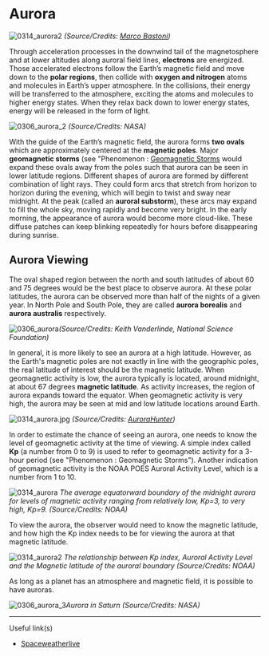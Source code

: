 # Aurora

![0314_aurora2](./static/0314_aurora2.jpeg)
*(Source/Credits: [Marco Bastoni](https://apod.nasa.gov/apod/ap180410.html))*

Through acceleration processes in the downwind tail of the magnetosphere and at lower altitudes along auroral field lines, **electrons** are energized. Those accelerated electrons follow the Earth’s magnetic field and move down to the **polar regions**, then collide with **oxygen and nitrogen** atoms and molecules in Earth’s upper atmosphere. In the collisions, their energy will be transferred to the atmosphere, exciting the atoms and molecules to higher energy states. When they relax back down to lower energy states, energy will be released in the form of light.

![0306_aurora_2](./static/0306_aurora_2.png)
*(Source/Credits: NASA)*

With the guide of the Earth’s magnetic field, the aurora forms **two ovals** which are approximately centered at the **magnetic poles**. Major **geomagnetic storms** (see "Phenomenon : [Geomagnetic Storms](geomagnetic-storms") would expand these ovals away from the poles such that aurora can be seen in lower latitude regions. Different shapes of aurora are formed by different combination of light rays. They could form arcs that stretch from horizon to horizon during the evening, which will begin to twist and sway near midnight. At the peak (called an **auroral substorm**), these arcs may expand to fill the whole sky, moving rapidly and become very bright. In the early morning, the appearance of aurora would become more cloud-like. These diffuse patches can keep blinking repeatedly for hours before disappearing during sunrise.

## Aurora Viewing

The oval shaped region between the north and south latitudes of about 60 and 75 degrees would be the best place to observe aurora. At these polar latitudes, the aurora can be observed more than half of the nights of a given year.  In North Pole and South Pole, they are called **aurora borealis** and **aurora australis** respectively.

![0306_aurora](./static/0306_aurora.jpeg)*(Source/Credits: Keith Vanderlinde, National Science Foundation)*

In general, it is more likely to see an aurora at a high latitude. However, as the Earth's magnetic poles are not exactly in line with the geographic poles, the real latitude of interest should be the magnetic latitude. When geomagnetic activity is low, the aurora typically is located, around midnight, at about 67 degrees **magnetic latitude**. As activity increases, the region of aurora expands toward the equator. When geomagnetic activity is very high, the aurora may be seen at mid and low latitude locations around Earth.

![0314_aurora.jpg](./static/0314_aurora.jpeg)
*(Source/Credits: [AuroraHunter](https://www.aurorahunter.com/photos/white-satin.html))*

In order to estimate the chance of seeing an aurora, one needs to know the level of geomagnetic activity at the time of viewing. A simple index called **Kp** (a number from 0 to 9) is used to refer to geomagnetic activity for a 3-hour period (see "Phenomenon : Geomagnetic Storms"). Another indication of geomagnetic activity is the NOAA POES Auroral Activity Level, which is a number from 1 to 10.

![0314_aurora](./static/0314_aurora.png)
*The average equatorward boundary of the midnight aurora for levels of magnetic activity ranging from relatively low, Kp=3, to very high, Kp=9. (Source/Credits: NOAA)*

To view the aurora, the observer would need to know the magnetic latitude, and how high the Kp index needs to be for viewing the aurora at that magnetic latitude.

![0314_aurora2](./static/0314_aurora2.png)
*The relationship between Kp index, Auroral Activity Level and the Magnetic latitude of the auroral boundary (Source/Credits: NOAA)*

As long as a planet has an atmosphere and magnetic field, it is possible to have auroras.

![0306_aurora_3](./static/0306_aurora_3.jpg)*Aurora in Saturn (Source/Credits: NASA)*

---

Useful link(s)

- [Spaceweatherlive](https://spaceweatherlive.com/)